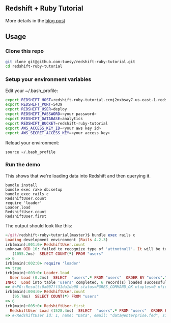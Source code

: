 ## Redshift + Ruby Tutorial

More details in the [blog post](https://www.credible.com/code/?p=4)

## Usage

### Clone this repo
```bash
git clone git@github.com:tuesy/redshift-ruby-tutorial.git
cd redshift-ruby-tutorial
```
### Setup your environment variables
Edit your ~/.bash_profile:
```bash
export REDSHIFT_HOST=redshift-ruby-tutorial.ccmj2nxbsay7.us-east-1.redshift.amazonaws.com
export REDSHIFT_PORT=5439
export REDSHIFT_USER=deploy
export REDSHIFT_PASSWORD=<your password>
export REDSHIFT_DATABASE=analytics
export REDSHIFT_BUCKET=redshift-ruby-tutorial
export AWS_ACCESS_KEY_ID=<your aws key id>
export AWS_SECRET_ACCESS_KEY=<your access key>
```
Reload your environment:

```source ~/.bash_profile```
### Run the demo
This shows that we're loading data into Redshift and then querying it.

```
bundle install
bundle exec rake db:setup
bundle exec rails c
RedshiftUser.count
require 'loader'
Loader.load
RedshiftUser.count
RedshiftUser.first
```

The output should look like this:

```ruby
~/git/redshift-ruby-tutorial(master)$ bundle exec rails c
Loading development environment (Rails 4.2.3)
irb(main):001:0> RedshiftUser.count
unknown OID 16: failed to recognize type of 'attnotnull'. It will be treated as String.
   (1055.2ms)  SELECT COUNT(*) FROM "users"
=> 0
irb(main):002:0> require 'loader'
=> true
irb(main):003:0> Loader.load
  User Load (0.2ms)  SELECT  "users".* FROM "users"  ORDER BY "users"."id" ASC LIMIT 1000
INFO:  Load into table 'users' completed, 6 record(s) loaded successfully.
=> #<PG::Result:0x007ff31da1de08 status=PGRES_COMMAND_OK ntuples=0 nfields=0 cmd_tuples=0>
irb(main):004:0> RedshiftUser.count
   (95.7ms)  SELECT COUNT(*) FROM "users"
=> 6
irb(main):005:0> RedshiftUser.first
  RedshiftUser Load (1528.4ms)  SELECT  "users".* FROM "users"  ORDER BY "users"."id" ASC LIMIT 1
=> #<RedshiftUser id: 1, name: "Data", email: "data@enterprise.fed", sign_in_count: 0, current_sign_in_at: nil, last_sign_in_at: nil, current_sign_in_ip: nil, last_sign_in_ip: nil, created_at: nil, updated_at: nil>
```
